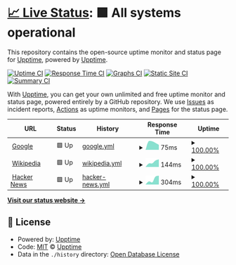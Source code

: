 # [📈 Live Status](https://upptime.github.io/upptime): <!--live status--> **🟩 All systems operational**

This repository contains the open-source uptime monitor and status page for [Upptime](https://upptime.js.org), powered by [Upptime](https://github.com/upptime/upptime).

[![Uptime CI](https://github.com/itsubaki/upptime/workflows/Uptime%20CI/badge.svg)](https://github.com/itsubaki/upptime/actions?query=workflow%3A%22Uptime+CI%22)
[![Response Time CI](https://github.com/itsubaki/upptime/workflows/Response%20Time%20CI/badge.svg)](https://github.com/itsubaki/upptime/actions?query=workflow%3A%22Response+Time+CI%22)
[![Graphs CI](https://github.com/itsubaki/upptime/workflows/Graphs%20CI/badge.svg)](https://github.com/itsubaki/upptime/actions?query=workflow%3A%22Graphs+CI%22)
[![Static Site CI](https://github.com/itsubaki/upptime/workflows/Static%20Site%20CI/badge.svg)](https://github.com/itsubaki/upptime/actions?query=workflow%3A%22Static+Site+CI%22)
[![Summary CI](https://github.com/itsubaki/upptime/workflows/Summary%20CI/badge.svg)](https://github.com/itsubaki/upptime/actions?query=workflow%3A%22Summary+CI%22)

With [Upptime](https://upptime.js.org), you can get your own unlimited and free uptime monitor and status page, powered entirely by a GitHub repository. We use [Issues](https://github.com/upptime/upptime/issues) as incident reports, [Actions](https://github.com/itsubaki/upptime/actions) as uptime monitors, and [Pages](https://upptime.github.io/upptime) for the status page.

<!--start: status pages-->
<!-- This summary is generated by Upptime (https://github.com/upptime/upptime) -->
<!-- Do not edit this manually, your changes will be overwritten -->
<!-- prettier-ignore -->
| URL | Status | History | Response Time | Uptime |
| --- | ------ | ------- | ------------- | ------ |
| <img alt="" src="https://icons.duckduckgo.com/ip3/www.google.com.ico" height="13"> [Google](https://www.google.com) | 🟩 Up | [google.yml](https://github.com/itsubaki/upptime/commits/HEAD/history/google.yml) | <details><summary><img alt="Response time graph" src="./graphs/google/response-time-week.png" height="20"> 75ms</summary><br><a href="https://itsubaki.github.io/upptime/history/google"><img alt="Response time 75" src="https://img.shields.io/endpoint?url=https%3A%2F%2Fraw.githubusercontent.com%2Fitsubaki%2Fupptime%2FHEAD%2Fapi%2Fgoogle%2Fresponse-time.json"></a><br><a href="https://itsubaki.github.io/upptime/history/google"><img alt="24-hour response time 75" src="https://img.shields.io/endpoint?url=https%3A%2F%2Fraw.githubusercontent.com%2Fitsubaki%2Fupptime%2FHEAD%2Fapi%2Fgoogle%2Fresponse-time-day.json"></a><br><a href="https://itsubaki.github.io/upptime/history/google"><img alt="7-day response time 75" src="https://img.shields.io/endpoint?url=https%3A%2F%2Fraw.githubusercontent.com%2Fitsubaki%2Fupptime%2FHEAD%2Fapi%2Fgoogle%2Fresponse-time-week.json"></a><br><a href="https://itsubaki.github.io/upptime/history/google"><img alt="30-day response time 75" src="https://img.shields.io/endpoint?url=https%3A%2F%2Fraw.githubusercontent.com%2Fitsubaki%2Fupptime%2FHEAD%2Fapi%2Fgoogle%2Fresponse-time-month.json"></a><br><a href="https://itsubaki.github.io/upptime/history/google"><img alt="1-year response time 75" src="https://img.shields.io/endpoint?url=https%3A%2F%2Fraw.githubusercontent.com%2Fitsubaki%2Fupptime%2FHEAD%2Fapi%2Fgoogle%2Fresponse-time-year.json"></a></details> | <details><summary><a href="https://itsubaki.github.io/upptime/history/google">100.00%</a></summary><a href="https://itsubaki.github.io/upptime/history/google"><img alt="All-time uptime 100.00%" src="https://img.shields.io/endpoint?url=https%3A%2F%2Fraw.githubusercontent.com%2Fitsubaki%2Fupptime%2FHEAD%2Fapi%2Fgoogle%2Fuptime.json"></a><br><a href="https://itsubaki.github.io/upptime/history/google"><img alt="24-hour uptime 100.00%" src="https://img.shields.io/endpoint?url=https%3A%2F%2Fraw.githubusercontent.com%2Fitsubaki%2Fupptime%2FHEAD%2Fapi%2Fgoogle%2Fuptime-day.json"></a><br><a href="https://itsubaki.github.io/upptime/history/google"><img alt="7-day uptime 100.00%" src="https://img.shields.io/endpoint?url=https%3A%2F%2Fraw.githubusercontent.com%2Fitsubaki%2Fupptime%2FHEAD%2Fapi%2Fgoogle%2Fuptime-week.json"></a><br><a href="https://itsubaki.github.io/upptime/history/google"><img alt="30-day uptime 100.00%" src="https://img.shields.io/endpoint?url=https%3A%2F%2Fraw.githubusercontent.com%2Fitsubaki%2Fupptime%2FHEAD%2Fapi%2Fgoogle%2Fuptime-month.json"></a><br><a href="https://itsubaki.github.io/upptime/history/google"><img alt="1-year uptime 100.00%" src="https://img.shields.io/endpoint?url=https%3A%2F%2Fraw.githubusercontent.com%2Fitsubaki%2Fupptime%2FHEAD%2Fapi%2Fgoogle%2Fuptime-year.json"></a></details>
| <img alt="" src="https://icons.duckduckgo.com/ip3/en.wikipedia.org.ico" height="13"> [Wikipedia](https://en.wikipedia.org) | 🟩 Up | [wikipedia.yml](https://github.com/itsubaki/upptime/commits/HEAD/history/wikipedia.yml) | <details><summary><img alt="Response time graph" src="./graphs/wikipedia/response-time-week.png" height="20"> 144ms</summary><br><a href="https://itsubaki.github.io/upptime/history/wikipedia"><img alt="Response time 144" src="https://img.shields.io/endpoint?url=https%3A%2F%2Fraw.githubusercontent.com%2Fitsubaki%2Fupptime%2FHEAD%2Fapi%2Fwikipedia%2Fresponse-time.json"></a><br><a href="https://itsubaki.github.io/upptime/history/wikipedia"><img alt="24-hour response time 144" src="https://img.shields.io/endpoint?url=https%3A%2F%2Fraw.githubusercontent.com%2Fitsubaki%2Fupptime%2FHEAD%2Fapi%2Fwikipedia%2Fresponse-time-day.json"></a><br><a href="https://itsubaki.github.io/upptime/history/wikipedia"><img alt="7-day response time 144" src="https://img.shields.io/endpoint?url=https%3A%2F%2Fraw.githubusercontent.com%2Fitsubaki%2Fupptime%2FHEAD%2Fapi%2Fwikipedia%2Fresponse-time-week.json"></a><br><a href="https://itsubaki.github.io/upptime/history/wikipedia"><img alt="30-day response time 144" src="https://img.shields.io/endpoint?url=https%3A%2F%2Fraw.githubusercontent.com%2Fitsubaki%2Fupptime%2FHEAD%2Fapi%2Fwikipedia%2Fresponse-time-month.json"></a><br><a href="https://itsubaki.github.io/upptime/history/wikipedia"><img alt="1-year response time 144" src="https://img.shields.io/endpoint?url=https%3A%2F%2Fraw.githubusercontent.com%2Fitsubaki%2Fupptime%2FHEAD%2Fapi%2Fwikipedia%2Fresponse-time-year.json"></a></details> | <details><summary><a href="https://itsubaki.github.io/upptime/history/wikipedia">100.00%</a></summary><a href="https://itsubaki.github.io/upptime/history/wikipedia"><img alt="All-time uptime 100.00%" src="https://img.shields.io/endpoint?url=https%3A%2F%2Fraw.githubusercontent.com%2Fitsubaki%2Fupptime%2FHEAD%2Fapi%2Fwikipedia%2Fuptime.json"></a><br><a href="https://itsubaki.github.io/upptime/history/wikipedia"><img alt="24-hour uptime 100.00%" src="https://img.shields.io/endpoint?url=https%3A%2F%2Fraw.githubusercontent.com%2Fitsubaki%2Fupptime%2FHEAD%2Fapi%2Fwikipedia%2Fuptime-day.json"></a><br><a href="https://itsubaki.github.io/upptime/history/wikipedia"><img alt="7-day uptime 100.00%" src="https://img.shields.io/endpoint?url=https%3A%2F%2Fraw.githubusercontent.com%2Fitsubaki%2Fupptime%2FHEAD%2Fapi%2Fwikipedia%2Fuptime-week.json"></a><br><a href="https://itsubaki.github.io/upptime/history/wikipedia"><img alt="30-day uptime 100.00%" src="https://img.shields.io/endpoint?url=https%3A%2F%2Fraw.githubusercontent.com%2Fitsubaki%2Fupptime%2FHEAD%2Fapi%2Fwikipedia%2Fuptime-month.json"></a><br><a href="https://itsubaki.github.io/upptime/history/wikipedia"><img alt="1-year uptime 100.00%" src="https://img.shields.io/endpoint?url=https%3A%2F%2Fraw.githubusercontent.com%2Fitsubaki%2Fupptime%2FHEAD%2Fapi%2Fwikipedia%2Fuptime-year.json"></a></details>
| <img alt="" src="https://icons.duckduckgo.com/ip3/news.ycombinator.com.ico" height="13"> [Hacker News](https://news.ycombinator.com) | 🟩 Up | [hacker-news.yml](https://github.com/itsubaki/upptime/commits/HEAD/history/hacker-news.yml) | <details><summary><img alt="Response time graph" src="./graphs/hacker-news/response-time-week.png" height="20"> 304ms</summary><br><a href="https://itsubaki.github.io/upptime/history/hacker-news"><img alt="Response time 304" src="https://img.shields.io/endpoint?url=https%3A%2F%2Fraw.githubusercontent.com%2Fitsubaki%2Fupptime%2FHEAD%2Fapi%2Fhacker-news%2Fresponse-time.json"></a><br><a href="https://itsubaki.github.io/upptime/history/hacker-news"><img alt="24-hour response time 304" src="https://img.shields.io/endpoint?url=https%3A%2F%2Fraw.githubusercontent.com%2Fitsubaki%2Fupptime%2FHEAD%2Fapi%2Fhacker-news%2Fresponse-time-day.json"></a><br><a href="https://itsubaki.github.io/upptime/history/hacker-news"><img alt="7-day response time 304" src="https://img.shields.io/endpoint?url=https%3A%2F%2Fraw.githubusercontent.com%2Fitsubaki%2Fupptime%2FHEAD%2Fapi%2Fhacker-news%2Fresponse-time-week.json"></a><br><a href="https://itsubaki.github.io/upptime/history/hacker-news"><img alt="30-day response time 304" src="https://img.shields.io/endpoint?url=https%3A%2F%2Fraw.githubusercontent.com%2Fitsubaki%2Fupptime%2FHEAD%2Fapi%2Fhacker-news%2Fresponse-time-month.json"></a><br><a href="https://itsubaki.github.io/upptime/history/hacker-news"><img alt="1-year response time 304" src="https://img.shields.io/endpoint?url=https%3A%2F%2Fraw.githubusercontent.com%2Fitsubaki%2Fupptime%2FHEAD%2Fapi%2Fhacker-news%2Fresponse-time-year.json"></a></details> | <details><summary><a href="https://itsubaki.github.io/upptime/history/hacker-news">100.00%</a></summary><a href="https://itsubaki.github.io/upptime/history/hacker-news"><img alt="All-time uptime 100.00%" src="https://img.shields.io/endpoint?url=https%3A%2F%2Fraw.githubusercontent.com%2Fitsubaki%2Fupptime%2FHEAD%2Fapi%2Fhacker-news%2Fuptime.json"></a><br><a href="https://itsubaki.github.io/upptime/history/hacker-news"><img alt="24-hour uptime 100.00%" src="https://img.shields.io/endpoint?url=https%3A%2F%2Fraw.githubusercontent.com%2Fitsubaki%2Fupptime%2FHEAD%2Fapi%2Fhacker-news%2Fuptime-day.json"></a><br><a href="https://itsubaki.github.io/upptime/history/hacker-news"><img alt="7-day uptime 100.00%" src="https://img.shields.io/endpoint?url=https%3A%2F%2Fraw.githubusercontent.com%2Fitsubaki%2Fupptime%2FHEAD%2Fapi%2Fhacker-news%2Fuptime-week.json"></a><br><a href="https://itsubaki.github.io/upptime/history/hacker-news"><img alt="30-day uptime 100.00%" src="https://img.shields.io/endpoint?url=https%3A%2F%2Fraw.githubusercontent.com%2Fitsubaki%2Fupptime%2FHEAD%2Fapi%2Fhacker-news%2Fuptime-month.json"></a><br><a href="https://itsubaki.github.io/upptime/history/hacker-news"><img alt="1-year uptime 100.00%" src="https://img.shields.io/endpoint?url=https%3A%2F%2Fraw.githubusercontent.com%2Fitsubaki%2Fupptime%2FHEAD%2Fapi%2Fhacker-news%2Fuptime-year.json"></a></details>

<!--end: status pages-->

[**Visit our status website →**](https://upptime.github.io/upptime)

## 📄 License

- Powered by: [Upptime](https://github.com/upptime/upptime)
- Code: [MIT](./LICENSE) © [Upptime](https://upptime.js.org)
- Data in the `./history` directory: [Open Database License](https://opendatacommons.org/licenses/odbl/1-0/)
